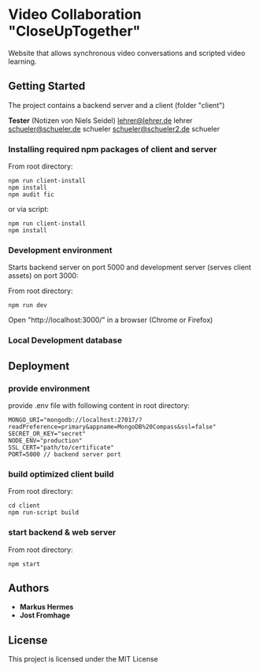 # Video Collaboration "CloseUpTogether"

Website that allows synchronous video conversations and scripted video learning.

## Getting Started

The project contains a backend server and a client (folder "client")

**Tester**
(Notizen von Niels Seidel)
lehrer@lehrer.de   lehrer
schueler@schueler.de schueler
schueler@schueler2.de schueler

### Installing required npm packages of client and server

From root directory:

```
npm run client-install
npm install
npm audit fic

```

or via script:

```
npm run client-install
npm install
```

### Development environment

Starts backend server on port 5000 and development server (serves client assets) on port 3000:

From root directory:

```
npm run dev
```

Open "http://localhost:3000/" in a browser (Chrome or Firefox)

### Local Development database




## Deployment

### provide environment

provide .env file with following content in root directory:

```
MONGO_URI="mongodb://localhost:27017/?readPreference=primary&appname=MongoDB%20Compass&ssl=false"
SECRET_OR_KEY="secret"
NODE_ENV="production"
SSL_CERT="path/to/certificate"
PORT=5000 // backend server port

```

### build optimized client build

From root directory:

```
cd client
npm run-script build
```

### start backend & web server

From root directory:

```
npm start
```

## Authors

- **Markus Hermes**
- **Jost Fromhage**

## License

This project is licensed under the MIT License
